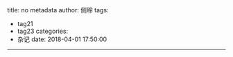 title: no metadata
author: 侧聆
tags:
  - tag21
  - tag23
categories:
  - 杂记
date: 2018-04-01 17:50:00
---
